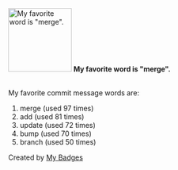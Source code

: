 <img src="https://my-badges.github.io/my-badges/favorite-word.png" alt="My favorite word is &quot;merge&quot;." title="My favorite word is &quot;merge&quot;." width="128">
<strong>My favorite word is &quot;merge&quot;.</strong>
<br><br>

My favorite commit message words are:

1. merge (used 97 times)
2. add (used 81 times)
3. update (used 72 times)
4. bump (used 70 times)
5. branch (used 50 times)


Created by <a href="https://github.com/my-badges/my-badges">My Badges</a>